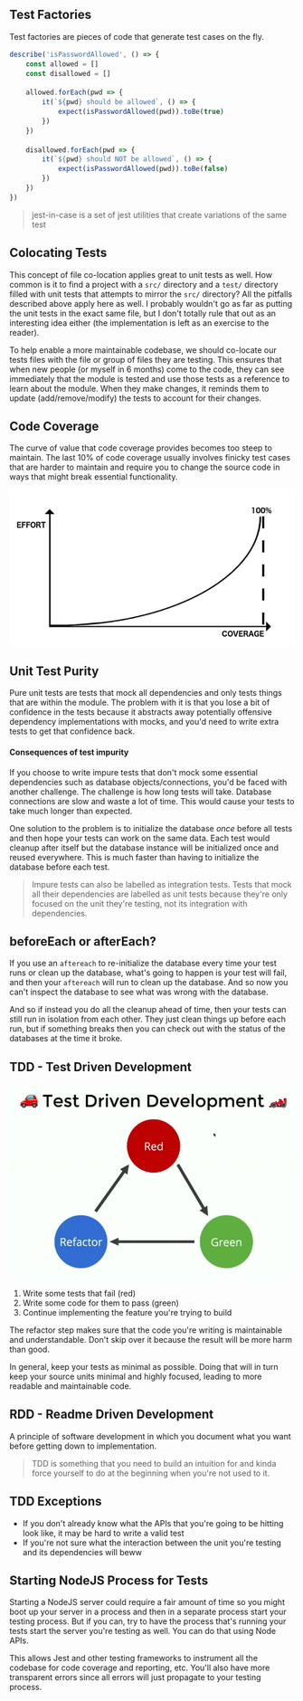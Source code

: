 ## Test Factories
Test factories are pieces of code that generate test cases on the fly. 

```js
describe('isPasswordAllowed', () => {
	const allowed = []
	const disallowed = []
	
	allowed.forEach(pwd => {
		it(`${pwd} should be allowed`, () => {
			expect(isPasswordAllowed(pwd)).toBe(true)
		})
	})
	
	disallowed.forEach(pwd => {
		it(`${pwd} should NOT be allowed`, () => {
			expect(isPasswordAllowed(pwd)).toBe(false)
		})
	})
})
``` 

> jest-in-case is a set of jest utilities that create variations of the same test

## Colocating Tests
This concept of file co-location applies great to unit tests as well. How common is it to find a project with a `src/` directory and a `test/` directory filled with unit tests that attempts to mirror the `src/` directory? All the pitfalls described above apply here as well. I probably wouldn't go as far as putting the unit tests in the exact same file, but I don't totally rule that out as an interesting idea either (the implementation is left as an exercise to the reader).

To help enable a more maintainable codebase, we should co-locate our tests files with the file or group of files they are testing. This ensures that when new people (or myself in 6 months) come to the code, they can see immediately that the module is tested and use those tests as a reference to learn about the module. When they make changes, it reminds them to update (add/remove/modify) the tests to account for their changes.

## Code Coverage
The curve of value that code coverage provides becomes too steep to maintain. The last 10% of code coverage usually involves finicky test cases that are harder to maintain and require you to change the source code in ways that might break essential functionality.

![](Pasted_image_20220405160502.png)

## Unit Test Purity
Pure unit tests are tests that mock all dependencies and only tests things that are within the module. The problem with it is that you lose a bit of confidence in the tests because it abstracts away potentially offensive dependency implementations with mocks, and you'd need to write extra tests to get that confidence back. 

#### Consequences of test impurity
If you choose to write impure tests that don't mock some essential dependencies such as database objects/connections, you'd be faced with another challenge. The challenge is how long tests will take. Database connections are slow and waste a lot of time. This would cause your tests to take much longer than expected. 

One solution to the problem is to initialize the database _once_ before all tests and then hope your tests can work on the same data. Each test would cleanup after itself but the database instance will be initialized once and reused everywhere. This is much faster than having to initialize the database before each test. 

> Impure tests can also be labelled as integration tests. Tests that mock all their dependencies are labelled as unit tests because they're only focused on the unit they're testing, not its integration with dependencies.

## beforeEach or afterEach?
If you use an `aftereach` to re-initialize the database every time your test runs or clean up the database, what's going to happen is your test will fail, and then your `aftereach` will run to clean up the database. And so now you can't inspect the database to see what was wrong with the database.

And so if instead you do all the cleanup ahead of time, then your tests can still run in isolation from each other. They just clean things up before each run, but if something breaks then you can check out with the status of the databases at the time it broke.

## TDD - Test Driven Development

![](Pasted_image_20220405235414.png)

1. Write some tests that fail (red)
2. Write some code for them to pass (green)
3. Continue implementing the feature you're trying to build

The refactor step makes sure that the code you're writing is maintainable and understandable. Don't skip over it because the result will be more harm than good.

In general, keep your tests as minimal as possible. Doing that will in turn keep your source units minimal and highly focused, leading to more readable and maintainable code.

## RDD - Readme Driven Development
A principle of software development in which you document what you want before getting down to implementation.

> TDD is something that you need to build an intuition for and kinda force yourself to do at the beginning when you're not used to it. 

## TDD Exceptions
- If you don't already know what the APIs that you're going to be hitting look like, it may be hard to write a valid test
- If you're not sure what the interaction between the unit you're testing and its dependencies will beww

## Starting NodeJS Process for Tests
Starting a NodeJS server could require a fair amount of time so you might boot up your server in a process and then in a separate process start your testing process. But if you can, try to have the process that's running your tests start the server you're testing as well. You can do that using Node APIs. 

This allows Jest and other testing frameworks to instrument all the codebase for code coverage and reporting, etc. You'll also have more transparent errors since all errors will just propagate to your testing process. 
